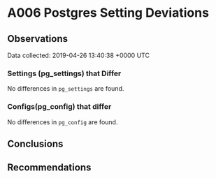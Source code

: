 # A006 Postgres Setting Deviations #

## Observations ##
Data collected: 2019-04-26 13:40:38 +0000 UTC  

### Settings (pg_settings) that Differ ###

No differences in `pg_settings` are found.

### Configs(pg_config) that differ ###

No differences in `pg_config` are found.



## Conclusions ##


## Recommendations ##

